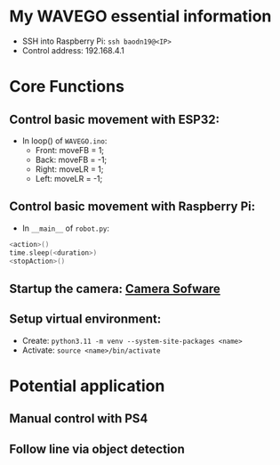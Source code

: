 # My WAVEGO essential information
- SSH into Raspberry Pi: `ssh baodn19@<IP>`
- Control address: 192.168.4.1

# Core Functions
## Control basic movement with ESP32:
- In loop() of `WAVEGO.ino`:
    - Front: moveFB = 1;
    - Back: moveFB = -1;
    - Right: moveLR = 1;
    - Left: moveLR = -1;

## Control basic movement with Raspberry Pi:
- In `__main__` of `robot.py`:
``` cpp
<action>()
time.sleep(<duration>)
<stopAction>()
```

## Startup the camera: [Camera Sofware](https://www.raspberrypi.com/documentation/computers/camera_software.html#building-libcamera-and-rpicam-apps)

## Setup virtual environment:
- Create: `python3.11 -m venv --system-site-packages <name>`
- Activate: `source <name>/bin/activate`


# Potential application
## Manual control with PS4
## Follow line via object detection